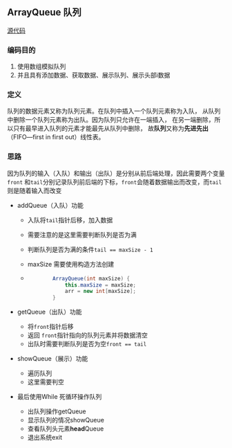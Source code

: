 ## ArrayQueue 队列

[源代码](../../src/dataStructure/QueueS/ArrayQueueDemon.java)

### 编码目的

1. 使用数组模拟队列
2. 并且具有添加数据、获取数据、展示队列、展示头部i数据



### 定义

队列的数据元素又称为队列元素。在队列中插入一个队列元素称为入队， 
从队列中删除一个队列元素称为出队。因为队列只允许在一端插入，
在另一端删除，所以只有最早进入队列的元素才能最先从队列中删除，
故**队列**又称为**先进先出**（FIFO—first in first out）线性表。



### 思路
因为队列的输入（入队）和输出（出队）是分别从前后端处理，因此需要两个变量`front`
和`tail`分别记录队列前后端的下标，`front`会随着数据输出而改变，而`tail`则是随着输入而改变

* addQueue（入队）功能
  
  * 入队将`tail`指针后移，加入数据
  
  * 需要注意的是这里需要判断队列是否为满
  
  * 判断队列是否为满的条件`tail == maxSize - 1`
  
  * maxSize 需要使用构造方法创建
  
  * ```java
            ArrayQueue(int maxSize) {
                this.maxSize = maxSize;
                arr = new int[maxSize];
            }
    ```
  
* getQueue（出队）功能

  * 将`front`指针后移
  * 返回 `front`指针指向的队列元素并将数据清空
  * 出队时需要判断队列是否为空`front == tail`

* showQueue（展示）功能

  * 遍历队列
  * 这里需要判空

* 最后使用While 死循环操作队列

  * 出队列操作getQueue
  * 显示队列的情况showQueue
  * 查看队列头元素**head**Queue
  * 退出系统exit
